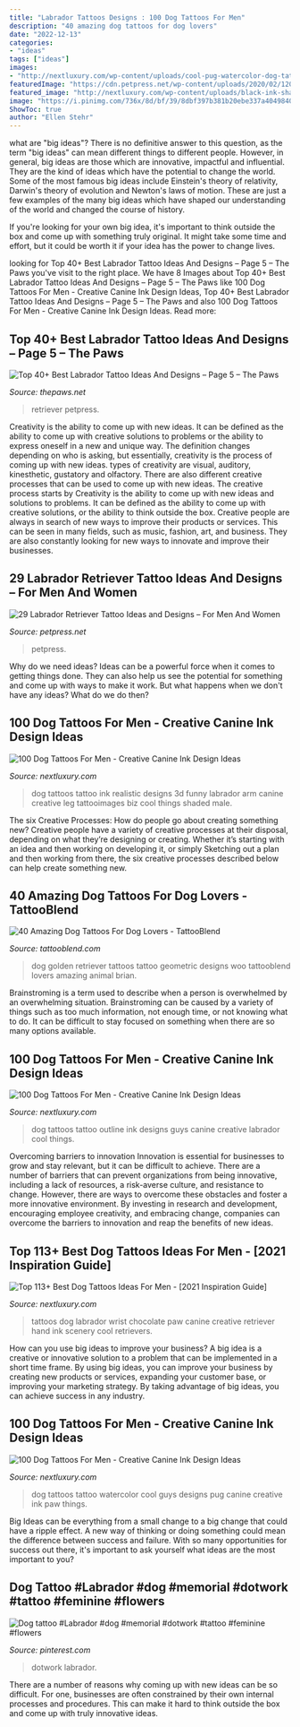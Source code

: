 ```yaml
---
title: "Labrador Tattoos Designs : 100 Dog Tattoos For Men"
description: "40 amazing dog tattoos for dog lovers"
date: "2022-12-13"
categories:
- "ideas"
tags: ["ideas"]
images:
- "http://nextluxury.com/wp-content/uploads/cool-pug-watercolor-dog-tattoo-for-guys.jpg"
featuredImage: "https://cdn.petpress.net/wp-content/uploads/2020/02/12045230/minimalist-labrador-tattoo-pup-768x1075.jpg"
featured_image: "http://nextluxury.com/wp-content/uploads/black-ink-shaded-realistic-male-dog-tattoos.jpg"
image: "https://i.pinimg.com/736x/8d/bf/39/8dbf397b381b20ebe337a40498404dbc.jpg"
ShowToc: true
author: "Ellen Stehr"
---
```



what are "big ideas"?
There is no definitive answer to this question, as the term "big ideas" can mean different things to different people. However, in general, big ideas are those which are innovative, impactful and influential. They are the kind of ideas which have the potential to change the world.
Some of the most famous big ideas include Einstein's theory of relativity, Darwin's theory of evolution and Newton's laws of motion. These are just a few examples of the many big ideas which have shaped our understanding of the world and changed the course of history.

If you're looking for your own big idea, it's important to think outside the box and come up with something truly original. It might take some time and effort, but it could be worth it if your idea has the power to change lives.

	

		
looking for Top 40+ Best Labrador Tattoo Ideas And Designs – Page 5 – The Paws you've visit to the right place. We have 8 Images about Top 40+ Best Labrador Tattoo Ideas And Designs – Page 5 – The Paws like 100 Dog Tattoos For Men - Creative Canine Ink Design Ideas, Top 40+ Best Labrador Tattoo Ideas And Designs – Page 5 – The Paws and also 100 Dog Tattoos For Men - Creative Canine Ink Design Ideas. Read more:
		
    
## Top 40+ Best Labrador Tattoo Ideas And Designs – Page 5 – The Paws

<img loading=lazy src="https://www.thepaws.net/wp-content/uploads/2018/08/Labrador-retriever-dog-tattoo-face-eyes.jpg" onerror="this.onerror=null;this.src='https://tse4.mm.bing.net/th?id=OIP.r8ZCx1CTZWwVfJWRzAq9iwHaHa&amp;pid=15.1';" alt="Top 40+ Best Labrador Tattoo Ideas And Designs – Page 5 – The Paws">

_Source: thepaws.net_

>retriever petpress. 

	

Creativity is the ability to come up with new ideas. It can be defined as the ability to come up with creative solutions to problems or the ability to express oneself in a new and unique way. The definition changes depending on who is asking, but essentially, creativity is the process of coming up with new ideas. types of creativity are visual, auditory, kinesthetic, gustatory and olfactory. There are also different creative processes that can be used to come up with new ideas. The creative process starts by
Creativity is the ability to come up with new ideas and solutions to problems. It can be defined as the ability to come up with creative solutions, or the ability to think outside the box. Creative people are always in search of new ways to improve their products or services. This can be seen in many fields, such as music, fashion, art, and business. They are also constantly looking for new ways to innovate and improve their businesses.

    
## 29 Labrador Retriever Tattoo Ideas And Designs – For Men And Women

<img loading=lazy src="https://cdn.petpress.net/wp-content/uploads/2020/02/12045230/minimalist-labrador-tattoo-pup-768x1075.jpg" onerror="this.onerror=null;this.src='https://tse2.mm.bing.net/th?id=OIP.CDOh0b3vgg7i9AYpYPv0cgHaKX&amp;pid=15.1';" alt="29 Labrador Retriever Tattoo Ideas and Designs – For Men And Women">

_Source: petpress.net_

>petpress. 

	

Why do we need ideas?
Ideas can be a powerful force when it comes to getting things done. They can also help us see the potential for something and come up with ways to make it work. But what happens when we don't have any ideas? What do we do then?

    
## 100 Dog Tattoos For Men - Creative Canine Ink Design Ideas

<img loading=lazy src="http://nextluxury.com/wp-content/uploads/black-ink-shaded-realistic-male-dog-tattoos.jpg" onerror="this.onerror=null;this.src='https://tse4.mm.bing.net/th?id=OIP.uOR2nC8puWpvFYarJlYU2AHaHa&amp;pid=15.1';" alt="100 Dog Tattoos For Men - Creative Canine Ink Design Ideas">

_Source: nextluxury.com_

>dog tattoos tattoo ink realistic designs 3d funny labrador arm canine creative leg tattooimages biz cool things shaded male. 

	

The six Creative Processes: How do people go about creating something new?
Creative people have a variety of creative processes at their disposal, depending on what they’re designing or creating. Whether it’s starting with an idea and then working on developing it, or simply Sketching out a plan and then working from there, the six creative processes described below can help create something new.

    
## 40 Amazing Dog Tattoos For Dog Lovers - TattooBlend

<img loading=lazy src="https://tattooblend.com/wp-content/uploads/2016/05/geometric-dog-tattoo-design.jpg" onerror="this.onerror=null;this.src='https://tse4.mm.bing.net/th?id=OIP.HePxyhiderKSX2egLQ07VAHaGE&amp;pid=15.1';" alt="40 Amazing Dog Tattoos For Dog Lovers - TattooBlend">

_Source: tattooblend.com_

>dog golden retriever tattoos tattoo geometric designs woo tattooblend lovers amazing animal brian. 

	

Brainstroming is a term used to describe when a person is overwhelmed by an overwhelming situation. Brainstroming can be caused by a variety of things such as too much information, not enough time, or not knowing what to do. It can be difficult to stay focused on something when there are so many options available.

    
## 100 Dog Tattoos For Men - Creative Canine Ink Design Ideas

<img loading=lazy src="http://nextluxury.com/wp-content/uploads/black-ink-outline-guys-dog-tattoo-design-ideas.jpg" onerror="this.onerror=null;this.src='https://tse4.mm.bing.net/th?id=OIP.WdB5ckv0HBs9QEeHi6ZMTwHaHa&amp;pid=15.1';" alt="100 Dog Tattoos For Men - Creative Canine Ink Design Ideas">

_Source: nextluxury.com_

>dog tattoos tattoo outline ink designs guys canine creative labrador cool things. 

	

Overcoming barriers to innovation
Innovation is essential for businesses to grow and stay relevant, but it can be difficult to achieve. There are a number of barriers that can prevent organizations from being innovative, including a lack of resources, a risk-averse culture, and resistance to change.
However, there are ways to overcome these obstacles and foster a more innovative environment. By investing in research and development, encouraging employee creativity, and embracing change, companies can overcome the barriers to innovation and reap the benefits of new ideas.

    
## Top 113+ Best Dog Tattoos Ideas For Men - [2021 Inspiration Guide]

<img loading=lazy src="https://nextluxury.com/wp-content/uploads/chocolate-labrador-retriever-guys-wrist-tattoos.jpg" onerror="this.onerror=null;this.src='https://tse1.mm.bing.net/th?id=OIP.RARlyoAqZVHcfYOA_7OdXwHaIM&amp;pid=15.1';" alt="Top 113+ Best Dog Tattoos Ideas For Men - [2021 Inspiration Guide]">

_Source: nextluxury.com_

>tattoos dog labrador wrist chocolate paw canine creative retriever hand ink scenery cool retrievers. 

	

How can you use big ideas to improve your business?
A big idea is a creative or innovative solution to a problem that can be implemented in a short time frame. By using big ideas, you can improve your business by creating new products or services, expanding your customer base, or improving your marketing strategy. By taking advantage of big ideas, you can achieve success in any industry.

    
## 100 Dog Tattoos For Men - Creative Canine Ink Design Ideas

<img loading=lazy src="http://nextluxury.com/wp-content/uploads/cool-pug-watercolor-dog-tattoo-for-guys.jpg" onerror="this.onerror=null;this.src='https://tse2.mm.bing.net/th?id=OIP.RDgVVSRQRE0aDVUIpSGwuAHaHa&amp;pid=15.1';" alt="100 Dog Tattoos For Men - Creative Canine Ink Design Ideas">

_Source: nextluxury.com_

>dog tattoos tattoo watercolor cool guys designs pug canine creative ink paw things. 

	

Big Ideas can be everything from a small change to a big change that could have a ripple effect. A new way of thinking or doing something could mean the difference between success and failure. With so many opportunities for success out there, it's important to ask yourself what ideas are the most important to you?

    
## Dog Tattoo #Labrador #dog #memorial #dotwork #tattoo #feminine #flowers

<img loading=lazy src="https://i.pinimg.com/736x/8d/bf/39/8dbf397b381b20ebe337a40498404dbc.jpg" onerror="this.onerror=null;this.src='https://tse1.mm.bing.net/th?id=OIP.miPLES50S08ZkIzdyGYtuwHaIw&amp;pid=15.1';" alt="Dog tattoo #Labrador #dog #memorial #dotwork #tattoo #feminine #flowers">

_Source: pinterest.com_

>dotwork labrador. 

	

There are a number of reasons why coming up with new ideas can be so difficult. For one, businesses are often constrained by their own internal processes and procedures. This can make it hard to think outside the box and come up with truly innovative ideas.

